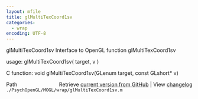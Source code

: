 ```yaml
---
layout: mfile
title: glMultiTexCoord1sv
categories:
  - wrap
encoding: UTF-8
---
```


glMultiTexCoord1sv  Interface to OpenGL function glMultiTexCoord1sv

usage:  glMultiTexCoord1sv\( target, v \)

C function:  void glMultiTexCoord1sv\(GLenum target, const GLshort\* v\)


<div class="code_header" style="text-align:right;">
  <span style="float:left;">Path&nbsp;&nbsp;</span> <span class="counter">Retrieve <a href=
  "https://raw.github.com/Psychtoolbox-3/Psychtoolbox-3/beta/./PsychOpenGL/MOGL/wrap/glMultiTexCoord1sv.m">current version from GitHub</a> | View <a href=
  "https://github.com/Psychtoolbox-3/Psychtoolbox-3/commits/beta/./PsychOpenGL/MOGL/wrap/glMultiTexCoord1sv.m">changelog</a></span>
</div>
<div class="code">
  <code>./PsychOpenGL/MOGL/wrap/glMultiTexCoord1sv.m</code>
</div>
